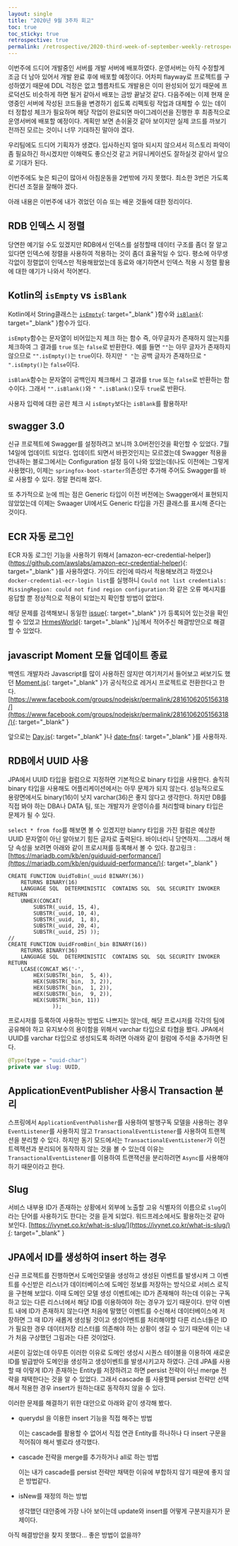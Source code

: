 ```yaml
---
layout: single
title: "2020년 9월 3주차 회고"
toc: true
toc_sticky: true
retrospective: true
permalink: /retrospective/2020-third-week-of-september-weekly-retrospective/
---
```


이번주에 드디어 개발중인 서버를 개발 서버에 배포하였다. 운영서버는 아직 수정할게 조금 더 남아 있어서 개발 완료 후에 배포할 예정이다. 어차피 flayway로 프로젝트를 구성하였기 때문에 DDL 걱정은 없고 헬름차트도 개발용은 이미 완성되어 있기 때문에 프로덕션도 비슷하게 하면 될거 같아서 배포는 금방 끝날것 같다. 다음주에는 이제 현재 운영중인 서버에 작성된 코드들을 변경하기 쉽도록 리펙토링 작업과 대체할 수 있는 데이터 정합성 체크가 필요하며 해당 작업이 완료되면 마이그레이션을 진행한 후 최종적으로 운영서버에 배포할 예정이다. 계획만 보면 손쉬울것 같아 보이지만 실제 코드를 까보기 전까진 모르는 것이니 너무 기대하진 말아야 겠다.

우리팀에도 드디어 기획자가 생겼다. 입사하신지 얼마 되시지 않으셔서 히스토리 파악이 좀 필요하긴 하시겠지만 이해력도 좋으신것 같고 커뮤니케이션도 잘하실것 같아서 앞으로 기대가 된다.

이번주에도 늦은 퇴근이 많아서 아침운동을 2번밖에 가지 못했다. 최소한 3번은 가도록 컨디션 조절을 잘해야 겠다.

아래 내용은 이번주에 내가 겪었던 이슈 또는 배운 것들에 대한 정리이다.

## RDB 인덱스 시 정렬

당연한 예기일 수도 있겠지만 RDB에서 인덱스를 설정할때 데이터 구조를 좀더 잘 알고 있다면 인덱스에 정렬을 사용하여 적용하는 것이 좀더 효율적일 수 있다. 평소에 아무생각없이 정렬없이 인덱스만 적용해왔었는데 동료와 얘기하면서 인덱스 적용 시 정렬 활용에 대한 얘기가 나와서 적어본다.

## Kotlin의 `isEmpty` vs `isBlank`

Kotlin에서 String클래스는 [`isEmpty`](https://kotlinlang.org/api/latest/jvm/stdlib/kotlin.text/is-empty.html){: target="\_blank" }함수와 [`isBlank`](https://kotlinlang.org/api/latest/jvm/stdlib/kotlin.text/is-blank.html){: target="\_blank" }함수가 있다.

`isEmpty`함수는 문자열이 비어있는지 체크 하는 함수 즉, 아무글자가 존재하지 않는지를 체크하여 그 결과를 `true` 또는 `false`로 반환한다. 예를 들면 `""`는 아무 글자가 존재하지 않으므로 `"".isEmpty()`는 `true`이다. 하지만 `" "`는 공백 글자가 존재하므로 `" ".isEmpty()`는 `false`이다.

`isBlank`함수는 문자열이 공백인지 체크해서 그 결과를 `true` 또는 `false`로 반환하는 함수이다. 그래서 `"".isBlank()`와 `" ".isBlank()`모두 `true`로 반환다.

사용자 입력에 대한 공란 체크 시 `isEmpty`보다는 `isBlank`를 활용하자!

## swagger 3.0

신규 프로젝트에 Swagger를 설정하려고 보니까 3.0버전인것을 확인할 수 있었다. 7월 14일에 업데이트 되었다.
업데이트 되면서 바뀐것인지는 모르겠는데 Swagger 적용을 안내하는 블로그에서는 Configuration 설정 등이 나와 있었는데(나도 이전에는 그렇게 사용했다), 이제는 `springfox-boot-starter`의존성만 추가해 주어도 Swagger를 바로 사용할 수 있다. 정말 편리해 졌다.

또 추가적으로 눈에 띄는 점은 Generic 타입이 이전 버전에는 Swagger에서 표현되지 않았었는데 이제는 Swaager UI에서도 Generic 타입을 가진 클래스를 표시해 준다는 것이다.

## ECR 자동 로그인

ECR 자동 로그인 기능을 사용하기 위해서 [amazon-ecr-credential-helper])(https://github.com/awslabs/amazon-ecr-credential-helper){: target="\_blank" }를 사용하였다. 가이드 라인에 따라서 적용해보려고 하였으나 `docker-credential-ecr-login list`를 실행하니 `Could not list credentials: MissingRegion: could not find region configuration:`와 같은 오류 메시지를 응답할 뿐 정상적으로 적용이 되었는지 확인할 방법이 없었다.

해당 문제를 검색해보니 동일한 [issue](https://github.com/awslabs/amazon-ecr-credential-helper/issues/63){: target="\_blank" }가 등록되어 있는것을 확인할 수 있었고 [HrmesWorld](https://github.com/awslabs/amazon-ecr-credential-helper/issues/63#issuecomment-328318116){: target="\_blank" }님께서 적어주신 해결방안으로 해결 할 수 있었다.

## javascript Moment 모듈 업데이트 종료

백엔드 개발자라 Javascript를 많이 사용하진 않지만 여기저기서 들어보고 써보기도 했던 [Moment.js](https://momentjs.com/){: target="\_blank" }가 공식적으로 레거시 프로젝트로 전환한다고 한다. [https://www.facebook.com/groups/nodejskr/permalink/2816106205156318/](https://www.facebook.com/groups/nodejskr/permalink/2816106205156318/){: target="\_blank" }

앞으로는 [Day.js](https://github.com/iamkun/dayjs){: target="\_blank" }나 [date-fns](https://github.com/date-fns/date-fns){: target="\_blank" }를 사용하자.

## RDB에서 UUID 사용

JPA에서 UUID 타입을 컬럼으로 지정하면 기본적으로 binary 타입을 사용한다. 솔직히 binary 타입을 사용해도 어플리케이션에서는 아무 문제가 되지 않는다. 성능적으로도 용량면에서도 binary(16)이 낫지 varchar(36)은 좋지 않다고 생각한다. 하지만 DB를 직접 봐야 하는 DBA나 DATA 팀, 또는 개발자가 운영이슈를 처리할때 binary 타입은 문제가 될 수 있다.

`select * from foo`를 해보면 볼 수 있겠지만 bianry 타입을 가진 컬럼은 예상한 UUID 문자열이 아닌 알아보기 힘든 글자로 출력된다. 바이너리니 당연하지....그래서 해당 속성을 보려면 아래와 같이 프로시져를 등록해서 볼 수 있다. 참고링크 : [https://mariadb.com/kb/en/guiduuid-performance/](https://mariadb.com/kb/en/guiduuid-performance/){: target="\_blank" }

```
CREATE FUNCTION UuidToBin(_uuid BINARY(36))
    RETURNS BINARY(16)
    LANGUAGE SQL  DETERMINISTIC  CONTAINS SQL  SQL SECURITY INVOKER
RETURN
    UNHEX(CONCAT(
        SUBSTR(_uuid, 15, 4),
        SUBSTR(_uuid, 10, 4),
        SUBSTR(_uuid,  1, 8),
        SUBSTR(_uuid, 20, 4),
        SUBSTR(_uuid, 25) ));
//
CREATE FUNCTION UuidFromBin(_bin BINARY(16))
    RETURNS BINARY(36)
    LANGUAGE SQL  DETERMINISTIC  CONTAINS SQL  SQL SECURITY INVOKER
RETURN
    LCASE(CONCAT_WS('-',
        HEX(SUBSTR(_bin,  5, 4)),
        HEX(SUBSTR(_bin,  3, 2)),
        HEX(SUBSTR(_bin,  1, 2)),
        HEX(SUBSTR(_bin,  9, 2)),
        HEX(SUBSTR(_bin, 11))
              ));
```

프로시저를 등록하여 사용하는 방법도 나쁘지는 않는데, 해당 프로시저를 각각의 팀에 공유해야 하고 유지보수의 용이함을 위해서 varchar 타입으로 타협을 봤다. JPA에서 UUID를 varchar 타입으로 생성되도록 하려면 아래와 같이 컬럼에 주석을 추가하면 된다.

```kotlin
@Type(type = "uuid-char")
private var slug: UUID,
```

## ApplicationEventPublisher 사용시 Transaction 분리

스프링에서 `ApplicationEventPublisher`를 사용하여 발행구독 모델을 사용하는 경우 `EventListener`를 사용하지 않고 `TransactionalEventListener`를 사용하여 트랜젝션을 분리할 수 있다. 하지만 동기 모드에서는 `TransactionalEventListener`가 이전 트렉잭션과 분리되어 동작하지 않는 것을 볼 수 있는데 이유는 `TransactionalEventListener`를 이용하여 트랜잭션을 분리하려면 `Async`를 사용해야 하기 때문이라고 한다.

## Slug

서비스 내부용 ID가 존재하는 상황에서 외부에 노출할 고유 식별자의 이름으로 `slug`이라는 단어를 사용하기도 한다는 것을 듣게 되었다. 워드프레소에서도 활용하는것 같아 보인다. [https://ivynet.co.kr/what-is-slug/](https://ivynet.co.kr/what-is-slug/){: target="\_blank" }

## JPA에서 ID를 생성하여 insert 하는 경우

신규 프로젝트를 진행하면서 도메인모델을 생성하고 생성된 이벤트를 발생시켜 그 이벤트를 수신받은 리스너가 데이터베이스에 도메인 정보를 저장하는 방식으로 서비스 로직을 구현해 보았다. 이때 도메인 모델 생성 이벤트에는 ID가 존재해야 하는데 이유는 구독하고 있는 다른 리스너에서 해당 ID를 이용하여야 하는 경우가 있기 때문이다. 만약 이벤트 내에 ID가 존재하지 않는다면 처음에 말했던 이벤트를 수신해서 데이터베이스에 저장하면 그 때 ID가 새롭게 생성될 것이고 생성이벤트를 처리해야할 다른 리스너들은 ID가 필요한 경우 데이터저장 리스터를 의존해야 하는 상황이 생길 수 있기 때문에 이는 내가 처음 구상했던 그림과는 다른 것이었다.

서론이 길었는데 아무튼 이러한 이유로 도메인 생성시 시퀀스 테이블을 이용하여 새로운 ID를 발급받아 도메인을 생성하고 생성이벤트를 발생시키고자 하였다. 근데 JPA를 사용할 때 이렇게 ID가 존재하는 Entity를 저장하려고 하면 persist 전략이 아닌 merge 전략을 채택한다는 것을 알 수 있었다. 그래서 cascade 를 사용할때 persist 전략만 선택해서 적용한 경우 insert가 원하는대로 동작하지 않을 수 있다.

이러한 문제를 해결하기 위한 대안으로 아래와 같이 생각해 봤다.

- querydsl 을 이용한 insert 기능을 직접 해주는 방법

  이는 cascade를 활용할 수 없어서 직접 연관 Entity를 하나하나 다 insert 구문을 적어줘야 해서 별로라 생각했다.

- cascade 전략을 merge를 추가하거나 all로 하는 방법
  
  이는 내가 cascade를 persist 전략만 채택한 이유에 부합하지 않기 때문에 좋지 않은 방법같다.

- isNew를 재정의 하는 방법

  생각했던 대안중에 가장 나아 보이는데 update와 insert를 어떻게 구분지을지가 문제이다.

아직 해결방안을 찾지 못했다... 좋은 방법이 없을까?
